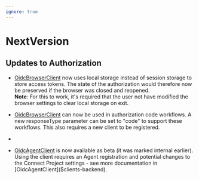 ```yaml
---
ignore: true
---
```

# NextVersion

## Updates to Authorization

* [OidcBrowserClient]($frontend) now uses local storage instead of session storage to store access tokens. The state of the authorization would therefore now be preserved if the browser was closed and reopened.<br/>
**Note**: For this to work, it's required that the user not have modified the browser settings to clear local storage on exit.

* [OidcBrowserClient]($frontend) can now be used in authorization code workflows. A new responseType parameter can be set to "code" to support these workflows. This also requires a new client to be registered.
*
* [OidcAgentClient]($clients-backend) is now available as beta (it was marked internal earlier). Using the client requires an Agent registration and potential changes to the Connect Project settings - see more documentation in [OidcAgentClient]($clients-backend).

